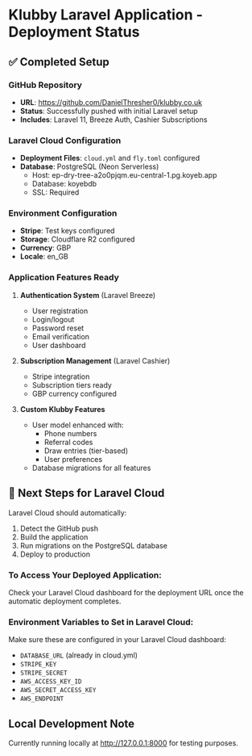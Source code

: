 # Klubby Laravel Application - Deployment Status

## ✅ Completed Setup

### GitHub Repository
- **URL**: https://github.com/DanielThresher0/klubby.co.uk
- **Status**: Successfully pushed with initial Laravel setup
- **Includes**: Laravel 11, Breeze Auth, Cashier Subscriptions

### Laravel Cloud Configuration
- **Deployment Files**: `cloud.yml` and `fly.toml` configured
- **Database**: PostgreSQL (Neon Serverless)
  - Host: ep-dry-tree-a2o0pjqm.eu-central-1.pg.koyeb.app
  - Database: koyebdb
  - SSL: Required

### Environment Configuration
- **Stripe**: Test keys configured
- **Storage**: Cloudflare R2 configured
- **Currency**: GBP
- **Locale**: en_GB

### Application Features Ready
1. **Authentication System** (Laravel Breeze)
   - User registration
   - Login/logout
   - Password reset
   - Email verification
   - User dashboard

2. **Subscription Management** (Laravel Cashier)
   - Stripe integration
   - Subscription tiers ready
   - GBP currency configured

3. **Custom Klubby Features**
   - User model enhanced with:
     - Phone numbers
     - Referral codes
     - Draw entries (tier-based)
     - User preferences
   - Database migrations for all features

## 🚀 Next Steps for Laravel Cloud

Laravel Cloud should automatically:
1. Detect the GitHub push
2. Build the application
3. Run migrations on the PostgreSQL database
4. Deploy to production

### To Access Your Deployed Application:
Check your Laravel Cloud dashboard for the deployment URL once the automatic deployment completes.

### Environment Variables to Set in Laravel Cloud:
Make sure these are configured in your Laravel Cloud dashboard:
- `DATABASE_URL` (already in cloud.yml)
- `STRIPE_KEY`
- `STRIPE_SECRET`
- `AWS_ACCESS_KEY_ID`
- `AWS_SECRET_ACCESS_KEY`
- `AWS_ENDPOINT`

## Local Development Note
Currently running locally at http://127.0.0.1:8000 for testing purposes.